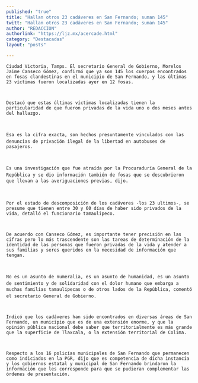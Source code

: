 ```yaml
---
published: "true"
title: "Hallan otros 23 cadáveres en San Fernando; suman 145"
twitt: "Hallan otros 23 cadáveres en San Fernando; suman 145"
author: "REDACCION"
authorlink: "https://ljz.mx/acercade.html"
category: "Destacadas"
layout: "posts"

---
```



  
    Ciudad Victoria, Tamps. El secretario General de Gobierno, Morelos Jaime Canseco Gómez, confirmó que ya son 145 los cuerpos encontrados en fosas clandestinas en el municipio de San Fernando, y las últimas 23 víctimas fueron localizadas ayer en 12 fosas.
  
  
  
    Destacó que estas últimas víctimas localizadas tienen la particularidad de que fueron privadas de la vida uno o dos meses antes del hallazgo.
  
  
  
    Esa es la cifra exacta, son hechos presuntamente vinculados con las denuncias de privación ilegal de la libertad en autobuses de pasajeros.
  
  
  
    Es una investigación que fue atraída por la Procuraduría General de la República y se dio información también de fosas que se descubrieron que llevan a las averiguaciones previas, dijo.
  
  
  
    Por el estado de descomposición de los cadáveres -los 23 ultimos-, se presume que tienen entre 30 y 60 días de haber sido privados de la vida, detalló el funcionario tamaulipeco.
  
  
  
    De acuerdo con Canseco Gómez, es importante tener precisión en las cifras pero lo más trascendente son las tareas de determinación de la identidad de las personas que fueron privadas de la vida y atender a sus familias y seres queridos en la necesidad de información que tengan.
  
  
  
    No es un asunto de numeralia, es un asunto de humanidad, es un asunto de sentimiento y de solidaridad con el dolor humano que embarga a muchas familias tamaulipecas o de otros lados de la República, comentó el secretario General de Gobierno.
  
  
  
    Indicó que los cadáveres han sido encontrados en diversas áreas de San Fernando, un municipio que es de una extensión enorme, y que la opinión pública nacional debe saber que territorialmente es más grande que la superficie de Tlaxcala, o la extensión territorial de Colima.
  
  
  
    Respecto a los 16 policías municipales de San Fernando que permanecen como indiciados en la PGR, dijo que es competencia de dicha instancia y los gobiernos estatal y municipal de San Fernando brindaron la información que les corresponde para que se pudieran complementar las órdenes de presentación.
  

